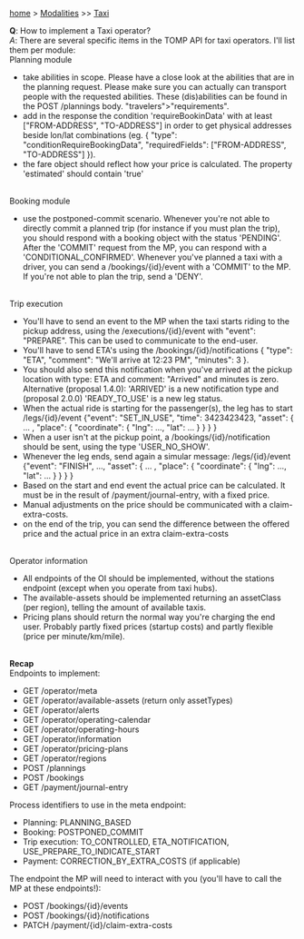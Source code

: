 [home](https://github.com/TOMP-WG/TOMP-API/wiki) > [Modalities](https://github.com/TOMP-WG/TOMP-API/wiki#Per-modality.md) >> [Taxi](How-do-I-implement-a-taxi-operator.md)  

**Q**: How to implement a Taxi operator?<br>
_A_: There are several specific items in the TOMP API for taxi operators. I'll list them per module:
<br>Planning module
* take abilities in scope. Please have a close look at the abilities that are in the planning request. Please make sure you can actually can transport people with the requested abilities. These (dis)abilities can be found in the POST /plannings body. "travelers">"requirements".
* add in the response the condition 'requireBookinData' with at least ["FROM-ADDRESS", "TO-ADDRESS"] in order to get physical addresses beside lon/lat combinations (eg. { "type": "conditionRequireBookingData", "requiredFields": ["FROM-ADDRESS", "TO-ADDRESS"] }).
* the fare object should reflect how your price is calculated. The property 'estimated' should contain 'true'

<br>Booking module
* use the postponed-commit scenario. Whenever you're not able to directly commit a planned trip (for instance if you must plan the trip), you should respond with a booking object with the status 'PENDING'. After the 'COMMIT' request from the MP, you can respond with a 'CONDITIONAL_CONFIRMED'. Whenever you've planned a taxi with a driver, you can send a /bookings/{id}/event with a 'COMMIT' to the MP. If you're not able to plan the trip, send a 'DENY'.

<br>Trip execution
* You'll have to send an event to the MP when the taxi starts riding to the pickup address, using the /executions/{id}/event with "event": "PREPARE". This can be used to communicate to the end-user. 
* You'll have to send ETA's using the /bookings/{id}/notifications { "type": "ETA", "comment": "We'll arrive at 12:23 PM", "minutes": 3 }. 
* You should also send this notification when you've arrived at the pickup location with type: ETA and comment: "Arrived" and minutes is zero. Alternative (proposal 1.4.0): 'ARRIVED' is a new notification type and (proposal 2.0.0) 'READY_TO_USE' is a new leg status.
* When the actual ride is starting for the passenger(s), the leg has to start /legs/{id}/event {"event": "SET_IN_USE", "time": 3423423423, "asset": { ... , "place": { "coordinate": { "lng": ..., "lat": ... } } } }
* When a user isn't at the pickup point, a /bookings/{id}/notification should be sent, using the type 'USER_NO_SHOW'.
* Whenever the leg ends, send again a simular message:  /legs/{id}/event {"event": "FINISH", ..., "asset": { ... , "place": { "coordinate": { "lng": ..., "lat": ... } } } }
* Based on the start and end event the actual price can be calculated. It must be in the result of /payment/journal-entry, with a fixed price.
* Manual adjustments on the price should be communicated with a claim-extra-costs.
* on the end of the trip, you can send the difference between the offered price and the actual price in an extra claim-extra-costs

<br>Operator information
* All endpoints of the OI should be implemented, without the stations endpoint (except when you operate from taxi hubs).
* The available-assets should be implemented returning an assetClass (per region), telling the amount of available taxis.
* Pricing plans should return the normal way you're charging the end user. Probably partly fixed prices (startup costs) and partly flexible (price per minute/km/mile).

<br>**Recap**<br>
Endpoints to implement:
* GET /operator/meta
* GET /operator/available-assets (return only assetTypes)
* GET /operator/alerts
* GET /operator/operating-calendar
* GET /operator/operating-hours
* GET /operator/information
* GET /operator/pricing-plans
* GET /operator/regions
* POST /plannings
* POST /bookings
* GET /payment/journal-entry

Process identifiers to use in the meta endpoint:
* Planning: PLANNING_BASED
* Booking: POSTPONED_COMMIT
* Trip execution: TO_CONTROLLED, ETA_NOTIFICATION, USE_PREPARE_TO_INDICATE_START
* Payment: CORRECTION_BY_EXTRA_COSTS (if applicable)

The endpoint the MP will need to interact with you (you'll have to call the MP at these endpoints!):
* POST /bookings/{id}/events
* POST /bookings/{id}/notifications
* PATCH /payment/{id}/claim-extra-costs

